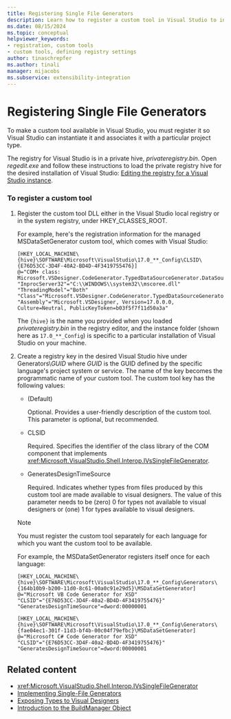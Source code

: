 ```yaml
---
title: Registering Single File Generators
description: Learn how to register a custom tool in Visual Studio to instantiate it and associate it with a particular project type.
ms.date: 08/15/2024
ms.topic: conceptual
helpviewer_keywords:
- registration, custom tools
- custom tools, defining registry settings
author: tinaschrepfer
ms.author: tinali
manager: mijacobs
ms.subservice: extensibility-integration
---
```

# Registering Single File Generators

To make a custom tool available in Visual Studio, you must register it so Visual Studio can instantiate it and associates it with a particular project type.

The registry for Visual Studio is in a private hive, *privateregistry.bin*. Open *regedit.exe* and follow these instructions to load the private registry hive for the desired installation of Visual Studio: [Editing the registry for a Visual Studio instance](../../install/tools-for-managing-visual-studio-instances.md#editing-the-registry-for-a-visual-studio-instance).

### To register a custom tool

1. Register the custom tool DLL either in the Visual Studio local registry or in the system registry, under HKEY_CLASSES_ROOT.

    For example, here's the registration information for the managed MSDataSetGenerator custom tool, which comes with Visual Studio:

   ```
   [HKEY_LOCAL_MACHINE\{hive}\SOFTWARE\Microsoft\VisualStudio\17.0_**_Config\CLSID\{E76D53CC-3D4F-40A2-BD4D-4F3419755476}]
   @="COM+ class: Microsoft.VSDesigner.CodeGenerator.TypedDataSourceGenerator.DataSourceGeneratorWrapper"
   "InprocServer32"="C:\\WINDOWS\\system32\\mscoree.dll"
   "ThreadingModel"="Both"
   "Class"="Microsoft.VSDesigner.CodeGenerator.TypedDataSourceGenerator.DataSourceGeneratorWrapper"
   "Assembly"="Microsoft.VSDesigner, Version=17.0.0.0, Culture=Neutral, PublicKeyToken=b03f5f7f11d50a3a"
   ```

   The `{hive}` is the name you provided when you loaded *privateregistry.bin* in the registry editor, and the instance folder (shown here as `17.0_**_Config`) is specific to a particular installation of Visual Studio on your machine.

2. Create a registry key in the desired Visual Studio hive under Generators\\*GUID* where *GUID* is the GUID defined by the specific language's project system or service. The name of the key becomes the programmatic name of your custom tool. The custom tool key has the following values:

   - (Default)

        Optional. Provides a user-friendly description of the custom tool. This parameter is optional, but recommended.

   - CLSID

        Required. Specifies the identifier of the class library of the COM component that implements <xref:Microsoft.VisualStudio.Shell.Interop.IVsSingleFileGenerator>.

   - GeneratesDesignTimeSource

        Required. Indicates whether types from files produced by this custom tool are made available to visual designers. The value of this parameter needs to be (zero) 0 for types not available to visual designers or (one) 1 for types available to visual designers.

   > [!NOTE]
   > You must register the custom tool separately for each language for which you want the custom tool to be available.

    For example, the MSDataSetGenerator registers itself once for each language:

   ```
   [HKEY_LOCAL_MACHINE\{hive}\SOFTWARE\Microsoft\VisualStudio\17.0_**_Config\Generators\{164b10b9-b200-11d0-8c61-00a0c91e29d5}\MSDataSetGenerator]
   @="Microsoft VB Code Generator for XSD"
   "CLSID"="{E76D53CC-3D4F-40a2-BD4D-4F3419755476}"
   "GeneratesDesignTimeSource"=dword:00000001

   [HKEY_LOCAL_MACHINE\{hive}\SOFTWARE\Microsoft\VisualStudio\17.0_**_Config\Generators\{fae04ec1-301f-11d3-bf4b-00c04f79efbc}\MSDataSetGenerator]
   @="Microsoft C# Code Generator for XSD"
   "CLSID"="{E76D53CC-3D4F-40a2-BD4D-4F3419755476}"
   "GeneratesDesignTimeSource"=dword:00000001
   ```

## Related content
- <xref:Microsoft.VisualStudio.Shell.Interop.IVsSingleFileGenerator>
- [Implementing Single-File Generators](../../extensibility/internals/implementing-single-file-generators.md)
- [Exposing Types to Visual Designers](../../extensibility/internals/exposing-types-to-visual-designers.md)
- [Introduction to the BuildManager Object](/previous-versions/8f9kffa8(v=vs.140))